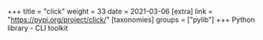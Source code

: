+++
title = "click"
weight = 33
date = 2021-03-06
[extra]
link = "https://pypi.org/project/click/"
[taxonomies]
groups = ["pylib"]
+++
Python library - CLI toolkit

